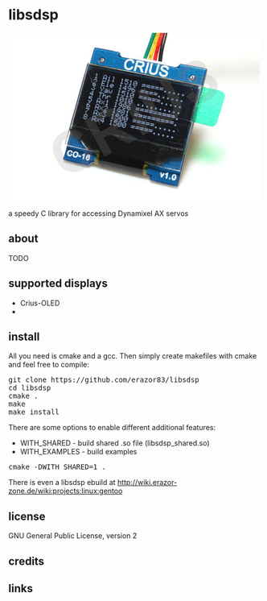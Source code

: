 libsdsp
============
![Display/Crius](doc/img/crius.jpg "Display/Crius")

a speedy C library for accessing Dynamixel AX servos


about
-------------------------
TODO

supported displays
-------------------------
  * Crius-OLED
  * 

install
-------------------------
All you need is cmake and a gcc. Then simply create makefiles with cmake and feel free to compile:


<pre>
git clone https://github.com/erazor83/libsdsp
cd libsdsp
cmake .
make
make install
</pre>

There are some options to enable different additional features:
  * WITH_SHARED - build shared .so file (libsdsp_shared.so)
  * WITH_EXAMPLES - build examples

<pre>
cmake -DWITH_SHARED=1 .
</pre>

There is even a libsdsp ebuild at http://wiki.erazor-zone.de/wiki:projects:linux:gentoo

license
-------------------------
GNU General Public License, version 2


credits
-------------------------
  
links
-------------------------
  

